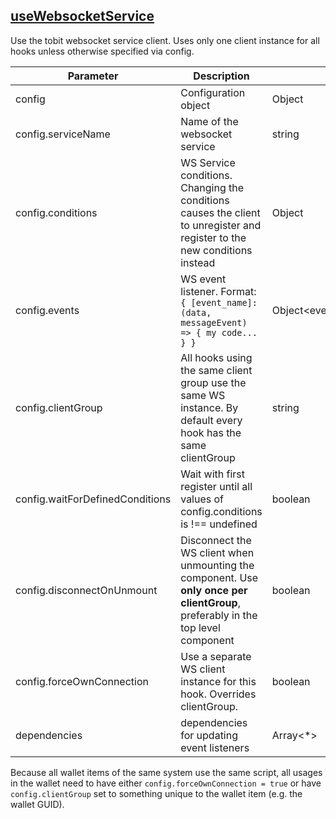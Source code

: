 ## [useWebsocketService](useWebsocketService.js)
Use the tobit websocket service client.
Uses only one client instance for all hooks unless otherwise specified via config.

| Parameter | Description | Type | Default/required |
|------|--------------|-----------|-------------|
|config| Configuration object | Object | required |
|config.serviceName | Name of the websocket service | string | required |
|config.conditions | WS Service conditions. Changing the conditions causes the client to unregister and register to the new conditions instead | Object | required |
|config.events | WS event listener. Format: <br>`{ [event_name]: (data, messageEvent) => { my code... } }` | Object<eventName,eventListener> | required|
|config.clientGroup | All hooks using the same client group use the same WS instance. By default every hook has the same clientGroup | string | `''` |
|config.waitForDefinedConditions | Wait with first register until all values of config.conditions is !== undefined | boolean | `true`|
|config.disconnectOnUnmount | Disconnect the WS client when unmounting the component. Use **only once per clientGroup**, preferably in the top level component | boolean | false |
|config.forceOwnConnection | Use a separate WS client instance for this hook. Overrides clientGroup. | boolean | `false` (`true` if in Wallet) |
|dependencies | dependencies for updating event listeners | Array<*> | [] |

Because all wallet items of the same system use the same script, all usages in the wallet need to have either `config.forceOwnConnection = true` or have `config.clientGroup` set to something unique to the wallet item (e.g. the wallet GUID).
